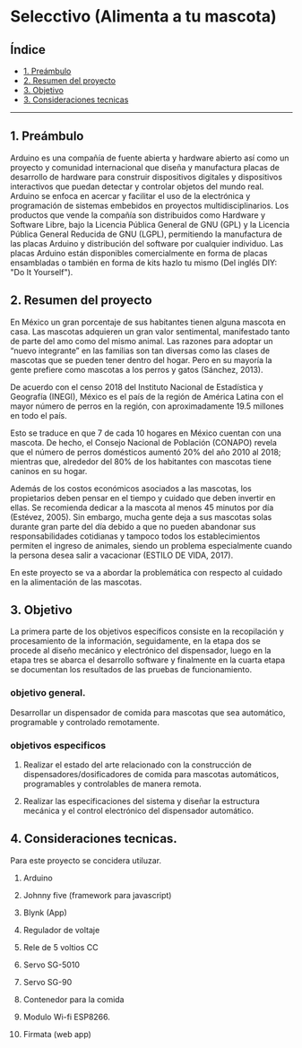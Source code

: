 # Selecctivo (Alimenta a tu mascota)

## Índice


* [1. Preámbulo](#1-preámbulo)
* [2. Resumen del proyecto](#2-resumen-del-proyecto)
* [3. Objetivo](#3-objetivo)
* [3. Consideraciones tecnicas](#3-consideraciones-tecnicas)


***

## 1. Preámbulo

Arduino es una compañía de fuente abierta y hardware abierto así como un proyecto y comunidad internacional que diseña y manufactura placas de desarrollo de hardware para construir dispositivos digitales y dispositivos interactivos que puedan detectar y controlar objetos del mundo real. Arduino se enfoca en acercar y facilitar el uso de la electrónica y programación de sistemas embebidos en proyectos multidisciplinarios. Los productos que vende la compañía son distribuidos como Hardware y Software Libre, bajo la Licencia Pública General de GNU (GPL) y la Licencia Pública General Reducida de GNU (LGPL), permitiendo la manufactura de las placas Arduino y distribución del software por cualquier individuo. Las placas Arduino están disponibles comercialmente en forma de placas ensambladas o también en forma de kits hazlo tu mismo (Del inglés DIY: "Do It Yourself").

## 2. Resumen del proyecto

En México un gran porcentaje de sus habitantes tienen alguna mascota en casa. Las mascotas adquieren un gran valor sentimental, manifestado tanto de parte del amo como del mismo animal. Las razones para adoptar un “nuevo integrante” en las familias son tan diversas como las clases de mascotas que se pueden tener dentro del hogar. Pero en su mayoría la gente prefiere como mascotas a los perros y gatos (Sánchez, 2013).

De acuerdo con el censo 2018 del Instituto Nacional de Estadística y Geografía (INEGI), México es el país de la región de América Latina con el mayor número de perros en la región, con aproximadamente 19.5 millones en todo el país.

Esto se traduce en que 7 de cada 10 hogares en México cuentan con una mascota. De hecho, el Consejo Nacional de Población (CONAPO) revela que el número de perros domésticos aumentó 20% del año 2010 al 2018; mientras que, alrededor del 80% de los habitantes con mascotas tiene caninos en su hogar.

Además de los costos económicos asociados a las mascotas, los propietarios deben pensar en el tiempo y cuidado que deben invertir en ellas. Se recomienda dedicar a la mascota al menos 45 minutos por día (Estévez, 2005). Sin embargo, mucha gente deja a sus mascotas solas durante gran parte del día debido a que no pueden abandonar sus responsabilidades cotidianas y tampoco todos los establecimientos permiten el ingreso de animales, siendo un problema especialmente cuando la persona desea salir a vacacionar (ESTILO DE VIDA, 2017).

En este proyecto se va a abordar la problemática con respecto al cuidado en la alimentación de las mascotas.

## 3. Objetivo

La primera parte de los objetivos específicos consiste en la recopilación y procesamiento de la información, seguidamente, en la etapa dos se procede al diseño mecánico y electrónico del dispensador, luego en la etapa tres se abarca el desarrollo software y finalmente en la cuarta etapa se documentan los resultados de las pruebas de funcionamiento.

### objetivo general.

Desarrollar un dispensador de comida para mascotas que sea automático, programable y
controlado remotamente.

### objetivos especificos

1. Realizar el estado del arte relacionado con la construcción de dispensadores/dosificadores de comida para mascotas automáticos, programables y controlables de manera remota.

2. Realizar las especificaciones del sistema y diseñar la estructura mecánica y el control electrónico del dispensador automático.

## 4. Consideraciones tecnicas.

Para este proyecto se concidera utiluzar.

1. Arduino

2. Johnny five (framework para javascript)

3. Blynk (App)

4. Regulador de voltaje

5. Rele de 5 voltios CC

6. Servo     SG-5010

7. Servo    SG-90

8. Contenedor para la comida

9. Modulo Wi-fi ESP8266.

10. Firmata (web app)

